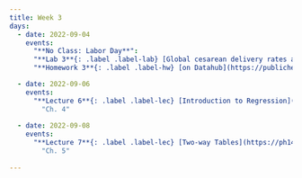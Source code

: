 ```yaml
---
title: Week 3
days:
  - date: 2022-09-04
    events:
      "**No Class: Labor Day**":
      "**Lab 3**{: .label .label-lab} [Global cesarean delivery rates and GDP](https://publichealth.datahub.berkeley.edu/hub/user-redirect/git-pull?repo=https%3A%2F%2Fgithub.com%2Fph142-ucb%2Fph142-fa23&urlpath=rstudio%2F&branch=main) (Due Sept 8th)":
      "**Homework 3**{: .label .label-hw} [on Datahub](https://publichealth.datahub.berkeley.edu/hub/user-redirect/git-pull?repo=https%3A%2F%2Fgithub.com%2Fph142-ucb%2Fph142-fa23&urlpath=rstudio%2F&branch=main) [(Solutions)](https://ph142-ucb.github.io/fa23/src/hw-sol/hw03-sol.pdf)":

  - date: 2022-09-06
    events:
      "**Lecture 6**{: .label .label-lec} [Introduction to Regression](https://ph142-ucb.github.io/fa23/src/lec/Lec06_Intro-to-regression.pdf) [(Recording)](https://berkeley.zoom.us/rec/share/KAxRLmXGBLnptdWEQwUIGQ1cTleRfrV5cu6pV8sA3ggs4yS1PMrlHV1I1tH1tZpF.CJqVn-K2vlal6pE_)": 
        "Ch. 4"
      
  - date: 2022-09-08
    events:
      "**Lecture 7**{: .label .label-lec} [Two-way Tables](https://ph142-ucb.github.io/fa23/src/lec/Lec7_Two-way-tables.pdf) [(Recording)](https://berkeley.zoom.us/rec/share/uG3M5LmBSkAzJ4itCV7SVVN-iA-ahw8U49NtY3PUAEOJQ4Rjcvox-1OYMTsZBVdO.bxpgqUbvY3NJoSmV)":
        "Ch. 5"
      
---
```

